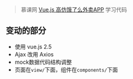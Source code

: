 > 慕课网 [Vue.js 高仿饿了么外卖APP](https://coding.imooc.com/learn/list/74.html) 学习代码

## 变动的部分
- 使用 vue.js 2.5
- Ajax 改用 Axios
- mock数据代码结构调整
- 页面在`view/`下面，组件在`components/`下面
